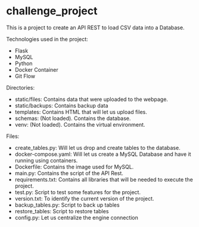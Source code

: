 # challenge_project
This is a project to create an API REST to load CSV data into a Database.

Technologies used in the project:
- Flask
- MySQL
- Python
- Docker Container
- Git Flow

Directories:
- static/files: Contains data that were uploaded to the webpage.
- static/backups: Contains backup data
- templates: Contains HTML that will let us upload files.
- schemas: (Not loaded). Contains the database.
- venv: (Not loaded). Contains the virtual environment.

Files:
- create_tables.py: Will let us drop and create tables to the database.
- docker-compose.yaml: Will let us create a MySQL Database and have it running using containers.
- Dockerfile: Contains the image used for MySQL.
- main.py: Contains the script of the API Rest.
- requirements.txt: Contains all libraries that will be needed to execute the project.
- test.py: Script to test some features for the project.
- version.txt: To identify the current version of the project.
- backup_tables.py: Script to back up tables
- restore_tables: Script to restore tables
- config.py: Let us centralize the engine connection

